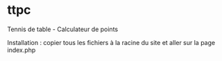 ttpc
====

Tennis de table - Calculateur de points

Installation : copier tous les fichiers à la racine du site et aller sur la page index.php
